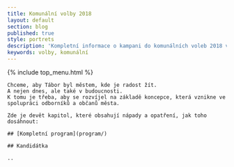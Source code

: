 ```yaml
---
title: Komunální volby 2018
layout: default
section: blog
published: true
style: portrets
description: 'Kompletní informace o kampani do komunálních voleb 2018 v Českých Budějovicích'
keywords: volby, komunální
---
```


{% include top_menu.html %}

<div class="row">

    Chceme, aby Tábor byl městem, kde je radost žít.
    A nejen dnes, ale také v budoucnosti.
    K tomu je třeba, aby se rozvíjel na základě koncepce, která vznikne ve spolupráci odborníků a občanů města.

    Zde je devět kapitol, které obsahují nápady a opatření, jak toho dosáhnout:

    ## [Kompletní program](program/)

    ## Kandidátka

    ..

</div>